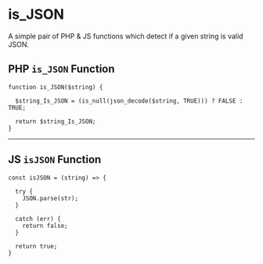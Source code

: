 # is_JSON
A simple pair of PHP & JS functions which detect if a given string is valid JSON.

## PHP `is_JSON` Function

```
function is_JSON($string) {

  $string_Is_JSON = (is_null(json_decode($string, TRUE))) ? FALSE : TRUE;

  return $string_Is_JSON;
}
```

______

## JS `isJSON` Function

```
const isJSON = (string) => {

  try {
    JSON.parse(str);
  }
  
  catch (err) {
    return false;
  }
  
  return true;
}
```
